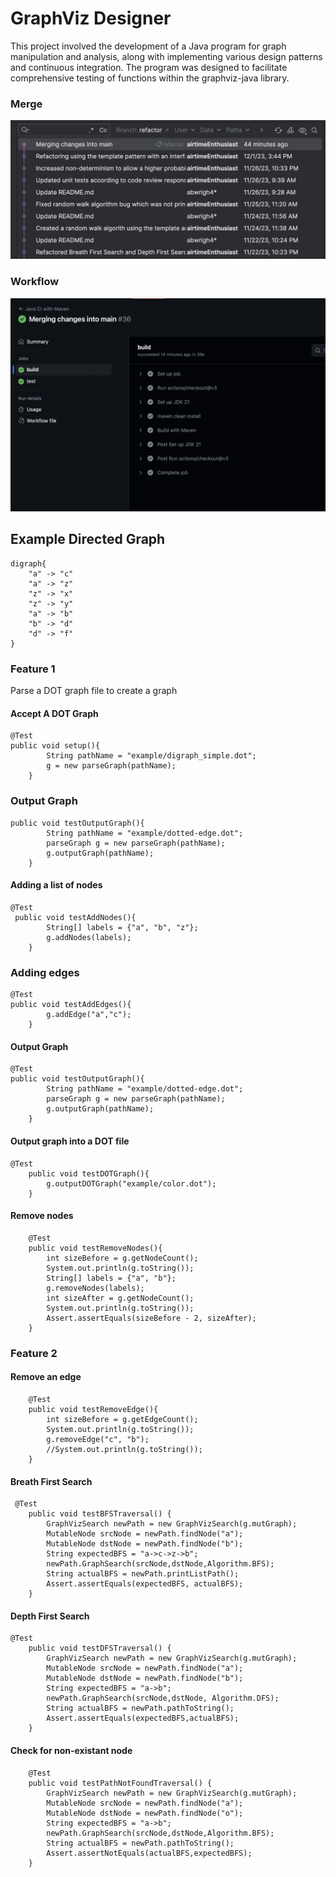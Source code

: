 # GraphViz Designer
This project involved the development of a Java program for graph manipulation and analysis, along with implementing various design patterns and continuous integration. The program was designed to facilitate comprehensive testing of functions within the graphviz-java library. 

### Merge
![Merge](images/merge.png)

### Workflow
![Workflow](images/workflow.png)


## Example Directed Graph
```
digraph{
    "a" -> "c"
    "a" -> "z"
    "z" -> "x"
    "z" -> "y"
    "a" -> "b"
    "b" -> "d"
    "d" -> "f"
}
```

### Feature 1
Parse a DOT graph file to create a graph 
#### Accept A DOT Graph
```
@Test
public void setup(){
        String pathName = "example/digraph_simple.dot";
        g = new parseGraph(pathName);
    }
```
### Output Graph
```
public void testOutputGraph(){
        String pathName = "example/dotted-edge.dot";
        parseGraph g = new parseGraph(pathName);
        g.outputGraph(pathName);
    }
```
#### Adding a list of nodes
```
@Test
 public void testAddNodes(){
        String[] labels = {"a", "b", "z"};
        g.addNodes(labels);
    }
```

### Adding edges
```
@Test
public void testAddEdges(){
        g.addEdge("a","c");
    }
```
#### Output Graph
```
@Test
public void testOutputGraph(){
        String pathName = "example/dotted-edge.dot";
        parseGraph g = new parseGraph(pathName);
        g.outputGraph(pathName);
    }
```
#### Output graph into a DOT file
```
@Test
    public void testDOTGraph(){
        g.outputDOTGraph("example/color.dot");
    }
```

#### Remove nodes
```
    @Test
    public void testRemoveNodes(){
        int sizeBefore = g.getNodeCount();
        System.out.println(g.toString());
        String[] labels = {"a", "b"};
        g.removeNodes(labels);
        int sizeAfter = g.getNodeCount();
        System.out.println(g.toString());
        Assert.assertEquals(sizeBefore - 2, sizeAfter);
    }
```
### Feature 2

#### Remove an edge
```
    @Test
    public void testRemoveEdge(){
        int sizeBefore = g.getEdgeCount();
        System.out.println(g.toString());
        g.removeEdge("c", "b");
        //System.out.println(g.toString());
    }
```

#### Breath First Search
```
 @Test
    public void testBFSTraversal() {
        GraphVizSearch newPath = new GraphVizSearch(g.mutGraph);
        MutableNode srcNode = newPath.findNode("a");
        MutableNode dstNode = newPath.findNode("b");
        String expectedBFS = "a->c->z->b";
        newPath.GraphSearch(srcNode,dstNode,Algorithm.BFS);
        String actualBFS = newPath.printListPath();
        Assert.assertEquals(expectedBFS, actualBFS);
    }
```

#### Depth First Search
```
@Test
    public void testDFSTraversal() {
        GraphVizSearch newPath = new GraphVizSearch(g.mutGraph);
        MutableNode srcNode = newPath.findNode("a");
        MutableNode dstNode = newPath.findNode("b");
        String expectedBFS = "a->b";
        newPath.GraphSearch(srcNode,dstNode, Algorithm.DFS);
        String actualBFS = newPath.pathToString();
        Assert.assertEquals(expectedBFS,actualBFS);
    }
```

#### Check for non-existant node
```
    @Test
    public void testPathNotFoundTraversal() {
        GraphVizSearch newPath = new GraphVizSearch(g.mutGraph);
        MutableNode srcNode = newPath.findNode("a");
        MutableNode dstNode = newPath.findNode("o");
        String expectedBFS = "a->b";
        newPath.GraphSearch(srcNode,dstNode,Algorithm.BFS);
        String actualBFS = newPath.pathToString();
        Assert.assertNotEquals(actualBFS,expectedBFS);
    }
```



